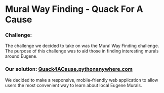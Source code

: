 # Mural Way Finding - Quack For A Cause


### Challenge:
The challenge we decided to take on was the Mural Way Finding challenge. The purpose of this challenge was to aid those in finding interesting murals around Eugene.

### Our solution: [Quack4ACause.pythonanywhere.com](quack4acause.pythonanywhere.com)
We decided to make a responsive, mobile-friendly web application to allow users the most convenient way to learn about local Eugene Murals.
